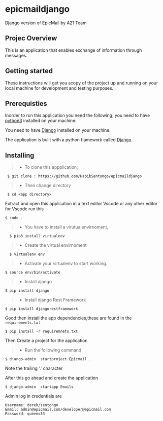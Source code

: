 # epicmaildjango
Django version of EpicMail by A21 Team


## Projec Overview
This is an application that enables exchange of information through messages.

## Getting started
 These instructions will get you acopy of the project up and running on your local machine for development and testing purposes.

 ## Prerequisties
Inorder  to run this application you need the following;
you need to have [python3](https://www.python.org/downloads/)  installed on your machine.

You need to have [Django](https://docs.djangoproject.com/en/2.2/topics/install/) installed on your machine.

The application is bulit with a python flamework called [Django](https://docs.djangoproject.com/en/2.2/).
 
 ## Installing 

> - To clone this appplication;

 ```
  $ git clone : https://github.com/HabibSentongo/epicmaildjango
```


 > - Then change directory 
```
 $ cd <app directory>
```

 Extract and open this application in a text editor Vscode or any other editor
 for Vscode run this 
 ```
 $ code .
 ``` 
  
> - You have to install a virutualenvirnoment, 
```
  $ pip3 install virtualenv
```

> - Create the virtual envirnoment
```
  $ virtualenv env
```

> - Activate your virtualenv to start working.
 ```
 $ source env/bin/activate
 ```

> - Install  django 
```
$ pip install django
```

> - Install  django Rest Framework
```
$ pip install djangorestframework
```
 Good then install the app dependencies,these are found in the `requirements.txt`
 ```
 $ pip install -r requiremnets.txt
 ```

 Then Create  a project for the application 
 > - Run the following command 
```
$ django-admin  startproject Epicmail .
```
Note the trailing '.' character

After this go ahead and create the application
```
$ django-admin  startapp Emails 
```

Admin log in credentials are
```
Username: derek/sentongo
Email: admin@epicmail.com/developer@epicmail.com
Password: queens33
```

 

